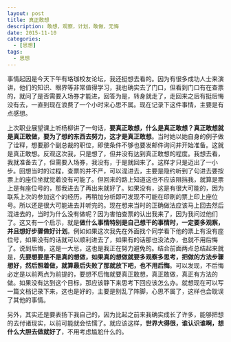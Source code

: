 ```yaml
---
layout: post
title: 真正敢想
description: 敢想，观察，计划，敢做，无悔
date: 2015-11-10
categories: 
  - [思想]
tags:
  - 思想
---
```


事情起因是今天下午有珞珈校友论坛，我还挺想去看的。因为有很多成功人士来演讲，他们的知识、眼界等非常值得学习，我也确实去了门口，但看到门口有在查票的，就问了是否需要入场券才能进，回答为是，转身就走了，走回来之后有挺后悔没有去，一直到现在浪费了一个小时来心思不属。现在记录下这件事情，主要是有点感想。

上次职业展望课上听杨柳讲了一句话，**要真正敢想，什么是真正敢想？真正敢想就是真正敢做，要为了想的东西去努力，这才是真正敢想**。当时她以她自身的例子做了诠释，想要那个副总裁的职位，即使条件不够也要发邮件询问并开始准备。这就是真正敢想。反观这次我，只是想了，但并没有达到真正敢想的程度。我想去看，我就准备去了，但需要入场券，我没有，于是就回来了。这样才只是迈出了一小步。回想当时的过程，查票的并不严，可以混进去，主要是隐约听到了句进去要按票上的座位坐就觉着没有可能了。但回来的路上知道这也不应该阻挡我，就算是票上是有座位号的，那我进去了再出来就好了。如果没有，这是有很大可能的，因为联系上次的参加这个的经历，再稍加分析即可发现不可能在印刷的票上印上座位号。所以还是很大可能进去并听完的。现在想来当时的正确做法应该马上回去然后混进去的，当时为什么没有做呢？因为害怕查票的认出我来了，因为我问过他们了。这又有一个启示，就是**做什么事情特别是自己想干的事情时，一定要多观察，并且想好步骤做好计划**。例如如果这次我先在外面找个同学看下他的票上有没有座位号，如果没有的话就可以顺利进去了，如果有的话那也没法办，也就不用后悔了。说到后悔，这是一大忌，这也是我正在努力避免的。结合前面两点总结起来就是，**先要想要是不是真的想做，如果真的想做就要多观察多思考，把做的方法步骤想好，然后照着做，就算最后失败了那就放下吧，也不用后悔**。可以发现，不后悔必定是以前两点为前提的，要想不后悔就要真正敢想，真正敢做，真正有方法的做。如果没有达到这个目标，那应该静下来思考下回应该怎么办。就想现在可以写一篇文档记录下来，这也是好的，主要是别乱了阵脚，心思不属了，这样也会耽误了其他的事情。

另外，其实还是要表扬下我自己的，因为比起之前来我确实成长了许多，能够把想的去付诸现实，以前可能就会怯懦了。就应该这样，**世界大得很，谁认识谁啊，想什么大胆去做就好了**，不用考虑尴尬什么的。